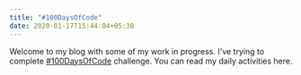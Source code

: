 ```yaml
---
title: "#100DaysOfCode"
date: 2020-01-17T15:44:04+05:30
---
```

Welcome to my blog with some of my work in progress. I've trying to complete [#100DaysOfCode][twitterlink] challenge. You can read my daily activities here.

  [twitterlink]: <https://twitter.com/hashtag/100DaysOfCode>
